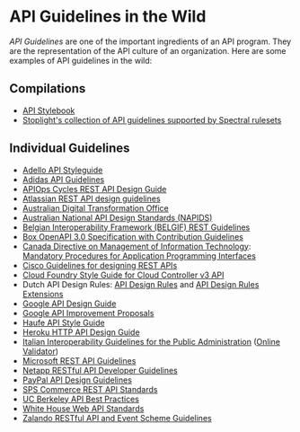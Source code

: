 # API Guidelines in the Wild

*API Guidelines* are one of the important ingredients of an API program. They are the representation of the API culture of an organization. Here are some examples of API guidelines in the wild:


## Compilations

* [API Stylebook](http://apistylebook.com/design/guidelines/)
* [Stoplight's collection of API guidelines supported by Spectral rulesets](https://github.com/stoplightio/spectral-rulesets)


## Individual Guidelines

* [Adello API Styleguide](https://github.com/adello/api-style-guide)
* [Adidas API Guidelines](https://github.com/adidas/api-guidelines)
* [APIOps Cycles REST API Design Guide](https://www.apiopscycles.com/resources/rest-api-design-guide)
* [Atlassian REST API design guidelines](https://developer.atlassian.com/server/framework/atlassian-sdk/atlassian-rest-api-design-guidelines-version-1/)
* [Australian Digital Transformation Office](https://apiguide.readthedocs.io/en/latest/)
* [Australian National API Design Standards (NAPIDS)](https://api.gov.au/standards/national_api_standards/)
* [Belgian Interoperability Framework (BELGIF) REST Guidelines](https://www.belgif.be/specification/rest/api-guide/)
* [Box OpenAPI 3.0 Specification with Contribution Guidelines](https://github.com/box/box-openapi)
* [Canada Directive on Management of Information Technology](https://www.tbs-sct.gc.ca/pol/doc-eng.aspx?id=15249): [Mandatory Procedures for Application Programming Interfaces](https://www.tbs-sct.gc.ca/pol/doc-eng.aspx?id=15249&section=procedure&p=D)
* [Cisco Guidelines for designing REST APIs](https://github.com/CiscoDevNet/api-design-guide)
* [Cloud Foundry Style Guide for Cloud Controller v3 API](https://github.com/cloudfoundry/cc-api-v3-style-guide)
* Dutch API Design Rules: [API Design Rules](https://publicatie.centrumvoorstandaarden.nl/api/adr/) and [API Design Rules Extensions](https://geonovum.github.io/KP-APIs/API-strategie-extensies)
* [Google API Design Guide](https://cloud.google.com/apis/design/)
* [Google API Improvement Proposals](https://google.aip.dev/)
* [Haufe API Style Guide](https://github.com/Haufe-Lexware/api-style-guide)
* [Heroku HTTP API Design Guide](https://github.com/interagent/http-api-design)
* [Italian Interoperability Guidelines for the Public Administration](https://docs.italia.it/italia/piano-triennale-ict/lg-modellointeroperabilita-docs) ([Online Validator](https://italia.github.io/api-oas-checker/))
* [Microsoft REST API Guidelines](https://github.com/microsoft/api-guidelines/blob/vNext/Guidelines.md )
* [Netapp RESTful API Developer Guidelines](https://cobra.netapp.com/guide/)
* [PayPal API Design Guidelines](https://github.com/paypal/api-standards/blob/master/api-style-guide.md)
* [SPS Commerce REST API Standards](https://spscommerce.github.io/sps-api-standards/)
* [UC Berkeley API Best Practices](https://integration-services.berkeley.edu/integration-competency-center/api-best-practices)
* [White House Web API Standards](https://github.com/WhiteHouse/api-standards)
* [Zalando RESTful API and Event Scheme Guidelines](https://opensource.zalando.com/restful-api-guidelines/)

